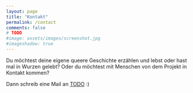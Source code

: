 ```yaml
---
layout: page
title: "Kontakt"
permalink: /contact
comments: false
# TODO
#image: assets/images/screenshot.jpg
#imageshadow: true
---
```


Du möchtest deine eigene queere Geschichte erzählen und lebst oder hast mal in Wurzen gelebt? Oder du möchtest mit Menschen von dem Projekt in Kontakt kommen?

<!--TODO-->
Dann schreib eine Mail an [TODO](mailto:TODO) :)

